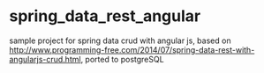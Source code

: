 # spring_data_rest_angular
sample project for spring data crud with angular js, based on http://www.programming-free.com/2014/07/spring-data-rest-with-angularjs-crud.html, ported to postgreSQL

